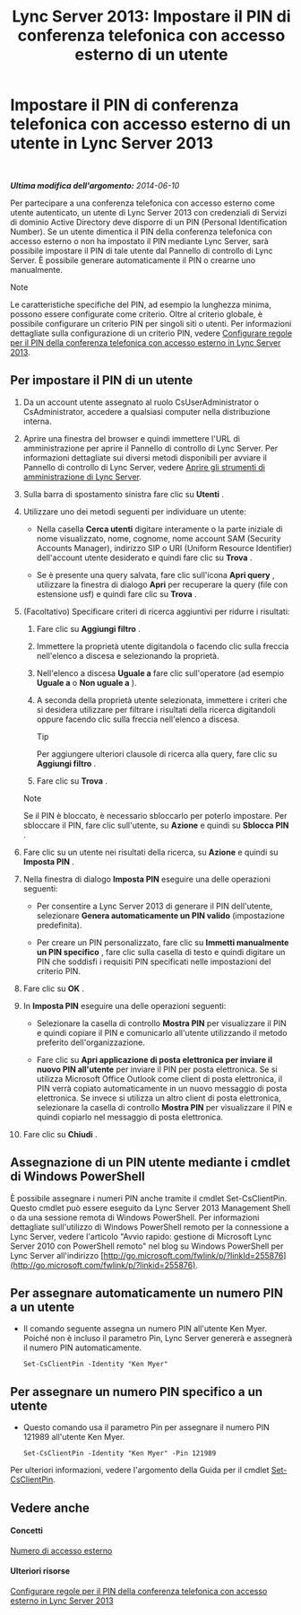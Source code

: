 ﻿---
title: 'Lync Server 2013: Impostare il PIN di conferenza telefonica con accesso esterno di un utente'
TOCTitle: Impostare il PIN di conferenza telefonica con accesso esterno di un utente
ms:assetid: 4252b5a5-4267-4513-b18e-0253a8d66f72
ms:mtpsurl: https://technet.microsoft.com/it-it/library/Gg520985(v=OCS.15)
ms:contentKeyID: 49300351
ms.date: 08/24/2015
mtps_version: v=OCS.15
ms.translationtype: HT
---

# Impostare il PIN di conferenza telefonica con accesso esterno di un utente in Lync Server 2013

 

_**Ultima modifica dell'argomento:** 2014-06-10_

Per partecipare a una conferenza telefonica con accesso esterno come utente autenticato, un utente di Lync Server 2013 con credenziali di Servizi di dominio Active Directory deve disporre di un PIN (Personal Identification Number). Se un utente dimentica il PIN della conferenza telefonica con accesso esterno o non ha impostato il PIN mediante Lync Server, sarà possibile impostare il PIN di tale utente dal Pannello di controllo di Lync Server. È possibile generare automaticamente il PIN o crearne uno manualmente.


> [!NOTE]
> Le caratteristiche specifiche del PIN, ad esempio la lunghezza minima, possono essere configurate come criterio. Oltre al criterio globale, è possibile configurare un criterio PIN per singoli siti o utenti. Per informazioni dettagliate sulla configurazione di un criterio PIN, vedere <A href="lync-server-2013-configure-dial-in-conferencing-personal-identification-number-pin-rules.md">Configurare regole per il PIN della conferenza telefonica con accesso esterno in Lync Server 2013</A>.



## Per impostare il PIN di un utente

1.  Da un account utente assegnato al ruolo CsUserAdministrator o CsAdministrator, accedere a qualsiasi computer nella distribuzione interna.

2.  Aprire una finestra del browser e quindi immettere l'URL di amministrazione per aprire il Pannello di controllo di Lync Server. Per informazioni dettagliate sui diversi metodi disponibili per avviare il Pannello di controllo di Lync Server, vedere [Aprire gli strumenti di amministrazione di Lync Server](lync-server-2013-open-lync-server-administrative-tools.md).

3.  Sulla barra di spostamento sinistra fare clic su **Utenti** .

4.  Utilizzare uno dei metodi seguenti per individuare un utente:
    
      - Nella casella **Cerca utenti** digitare interamente o la parte iniziale di nome visualizzato, nome, cognome, nome account SAM (Security Accounts Manager), indirizzo SIP o URI (Uniform Resource Identifier) dell'account utente desiderato e quindi fare clic su **Trova** .
    
      - Se è presente una query salvata, fare clic sull'icona **Apri query** , utilizzare la finestra di dialogo **Apri** per recuperare la query (file con estensione usf) e quindi fare clic su **Trova** .

5.  (Facoltativo) Specificare criteri di ricerca aggiuntivi per ridurre i risultati:
    
    1.  Fare clic su **Aggiungi filtro** .
    
    2.  Immettere la proprietà utente digitandola o facendo clic sulla freccia nell'elenco a discesa e selezionando la proprietà.
    
    3.  Nell'elenco a discesa **Uguale a** fare clic sull'operatore (ad esempio **Uguale a** o **Non uguale a** ).
    
    4.  A seconda della proprietà utente selezionata, immettere i criteri che si desidera utilizzare per filtrare i risultati della ricerca digitandoli oppure facendo clic sulla freccia nell'elenco a discesa.
        
        > [!tip]  
        > Per aggiungere ulteriori clausole di ricerca alla query, fare clic su <strong>Aggiungi filtro</strong> .    
    5.  Fare clic su **Trova** .
    

    > [!NOTE]
    > Se il PIN è bloccato, è necessario sbloccarlo per poterlo impostare. Per sbloccare il PIN, fare clic sull'utente, su <STRONG>Azione</STRONG> e quindi su <STRONG>Sblocca PIN</STRONG> .



6.  Fare clic su un utente nei risultati della ricerca, su **Azione** e quindi su **Imposta PIN** .

7.  Nella finestra di dialogo **Imposta PIN** eseguire una delle operazioni seguenti:
    
      - Per consentire a Lync Server 2013 di generare il PIN dell'utente, selezionare **Genera automaticamente un PIN valido** (impostazione predefinita).
    
      - Per creare un PIN personalizzato, fare clic su **Immetti manualmente un PIN specifico** , fare clic sulla casella di testo e quindi digitare un PIN che soddisfi i requisiti PIN specificati nelle impostazioni del criterio PIN.

8.  Fare clic su **OK** .

9.  In **Imposta PIN** eseguire una delle operazioni seguenti:
    
      - Selezionare la casella di controllo **Mostra PIN** per visualizzare il PIN e quindi copiare il PIN e comunicarlo all'utente utilizzando il metodo preferito dell'organizzazione.
    
      - Fare clic su **Apri applicazione di posta elettronica per inviare il nuovo PIN all'utente** per inviare il PIN per posta elettronica. Se si utilizza Microsoft Office Outlook come client di posta elettronica, il PIN verrà copiato automaticamente in un nuovo messaggio di posta elettronica. Se invece si utilizza un altro client di posta elettronica, selezionare la casella di controllo **Mostra PIN** per visualizzare il PIN e quindi copiarlo nel messaggio di posta elettronica.

10. Fare clic su **Chiudi** .

## Assegnazione di un PIN utente mediante i cmdlet di Windows PowerShell

È possibile assegnare i numeri PIN anche tramite il cmdlet Set-CsClientPin. Questo cmdlet può essere eseguito da Lync Server 2013 Management Shell o da una sessione remota di Windows PowerShell. Per informazioni dettagliate sull'utilizzo di Windows PowerShell remoto per la connessione a Lync Server, vedere l'articolo "Avvio rapido: gestione di Microsoft Lync Server 2010 con PowerShell remoto" nel blog su Windows PowerShell per Lync Server all'indirizzo [http://go.microsoft.com/fwlink/p/?linkId=255876](http://go.microsoft.com/fwlink/p/?linkid=255876).

## Per assegnare automaticamente un numero PIN a un utente

  - Il comando seguente assegna un numero PIN all'utente Ken Myer. Poiché non è incluso il parametro Pin, Lync Server genererà e assegnerà il numero PIN automaticamente.
    
        Set-CsClientPin -Identity "Ken Myer" 

## Per assegnare un numero PIN specifico a un utente

  - Questo comando usa il parametro Pin per assegnare il numero PIN 121989 all'utente Ken Myer.
    
        Set-CsClientPin -Identity "Ken Myer" -Pin 121989

Per ulteriori informazioni, vedere l'argomento della Guida per il cmdlet [Set-CsClientPin](https://docs.microsoft.com/en-us/powershell/module/skype/Set-CsClientPin).

## Vedere anche

#### Concetti

[Numero di accesso esterno](https://technet.microsoft.com/it-it/library/gg133674\(v=ocs.15\))  

#### Ulteriori risorse

[Configurare regole per il PIN della conferenza telefonica con accesso esterno in Lync Server 2013](lync-server-2013-configure-dial-in-conferencing-personal-identification-number-pin-rules.md)


